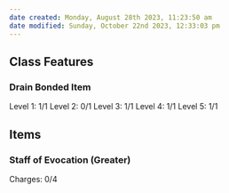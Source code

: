 ```yaml
---
date created: Monday, August 28th 2023, 11:23:50 am
date modified: Sunday, October 22nd 2023, 12:33:03 pm
---
```

## Class Features
### Drain Bonded Item
Level 1: 1/1
Level 2: 0/1
Level 3: 1/1
Level 4: 1/1
Level 5: 1/1
## Items
### Staff of Evocation (Greater)
Charges: 0/4